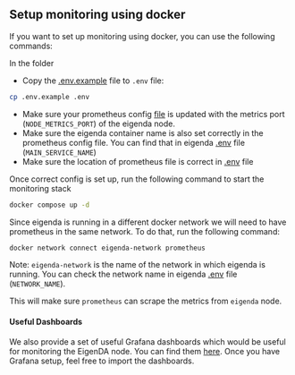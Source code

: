 ## Setup monitoring using docker
If you want to set up monitoring using docker, you can use the following commands:

In the folder

* Copy the [.env.example](./.env.example) file to `.env` file:
```bash
cp .env.example .env
```
* Make sure your prometheus config [file](./prometheus.yml) is updated with the metrics port (`NODE_METRICS_PORT`) of the eigenda node.
* Make sure the eigenda container name is also set correctly in the prometheus config file. 
You can find that in eigenda [.env](../.env) file (`MAIN_SERVICE_NAME`)
* Make sure the location of prometheus file is correct in [.env](./.env) file

Once correct config is set up, run the following command to start the monitoring stack
```bash
docker compose up -d
```

Since eigenda is running in a different docker network we will need to have prometheus in the same network. To do that, run the following command:
```bash
docker network connect eigenda-network prometheus
```
Note: `eigenda-network` is the name of the network in which eigenda is running. You can check the network name in eigenda [.env](../.env) file (`NETWORK_NAME`).

This will make sure `prometheus` can scrape the metrics from `eigenda` node.


#### Useful Dashboards
We also provide a set of useful Grafana dashboards which would be useful for monitoring the EigenDA node. You can find them [here](../dashboards).
Once you have Grafana setup, feel free to import the dashboards.